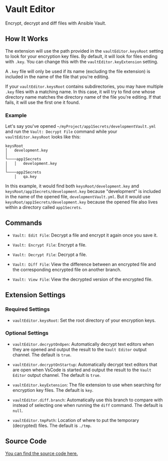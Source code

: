 # Vault Editor

Encrypt, decrypt and diff files with Ansible Vault.

## How It Works

The extension will use the path provided in the `vaultEditor.keysRoot` setting to look for your encryption key files. By default, it will look for files ending with `.key`. You can change this with the `vaultEditor.keyExtension` setting.

A `.key` file will only be used if its name (excluding the file extension) is included in the name of the file that you're editing.

If your `vaultEditor.keysRoot` contains subdirectories, you may have multiple `.key` files with a matching name. In this case, it will try to find one whose directory name matches the directory name of the file you're editing. If that fails, it will use the first one it found.

### Example

Let's say you've opened `~/myProject/app1Secrets/developmentVault.yml` and run the `Vault: Decrypt File` command while your `vaultEditor.keysRoot` looks like this:

```
keysRoot
│   development.key
│
└────app1Secrets
│   │   development.key
│
└────app2Secrets
    │   qa.key
```

In this example, it would find both `keysRoot/development.key` and `keysRoot/app1Secrets/development.key` because "development" is included in the name of the opened file, `developmentVault.yml`. But it would use `keysRoot/app1Secrets/development.key` because the opened file also lives within a directory called `app1Secrets`.

## Commands

- `Vault: Edit File`: Decrypt a file and encrypt it again once you save it.

- `Vault: Encrypt File`: Encrypt a file.

- `Vault: Decrypt File`: Decrypt a file.

- `Vault: Diff File`: View the difference between an encrypted file and the corresponding encrypted file on another branch.

- `Vault: View File`: View the decrypted version of the encrypted file.

## Extension Settings

### Required Settings

- `vaultEditor.keysRoot`: Set the root directory of your encryption keys.

### Optional Settings

- `vaultEditor.decryptOnOpen`: Automatically decrypt text editors when they are opened and output the result to the `Vault Editor` output channel. The default is `true`.

- `vaultEditor.decryptOnStartup`: Automatically decrypt text editors that are open when VsCode is started and output the result to the `Vault Editor` output channel. The default is `true`.

- `vaultEditor.keyExtension`: The file extension to use when searching for encryption key files. The default is `key`.

- `vaultEditor.diff.branch`: Automatically use this branch to compare with instead of selecting one when running the `diff` command. The default is `null`.

- `vaultEditor.tmpPath`: Location of where to put the temporary (decrypted) files. The default is `./tmp`.

## Source Code

[You can find the source code here.](https://gitlab.com/bageren/vscode-extensions/-/tree/master/vault-editor)
